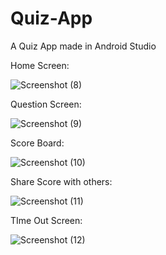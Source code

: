 # Quiz-App
A Quiz App made in Android Studio


Home Screen:


![Screenshot (8)](https://user-images.githubusercontent.com/92779175/148689674-b0eb7b08-4214-4bba-badc-4157d4868178.png)

Question Screen:


![Screenshot (9)](https://user-images.githubusercontent.com/92779175/148689707-d17c9844-aad6-4662-87c3-fbc5912e00c9.png)

Score Board:


![Screenshot (10)](https://user-images.githubusercontent.com/92779175/148689744-af69ec95-ff12-424b-ac99-eaa761529e38.png)

Share Score with others:


![Screenshot (11)](https://user-images.githubusercontent.com/92779175/148689764-9d8466c0-67ca-4a92-80a1-16553fdd7ab6.png)

TIme Out Screen:


![Screenshot (12)](https://user-images.githubusercontent.com/92779175/148689785-cfbcb357-2414-40d3-a520-9eb82153a445.png)
